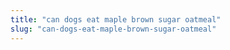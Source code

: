 ```yaml
---
title: "can dogs eat maple brown sugar oatmeal"
slug: "can-dogs-eat-maple-brown-sugar-oatmeal"
---
```


